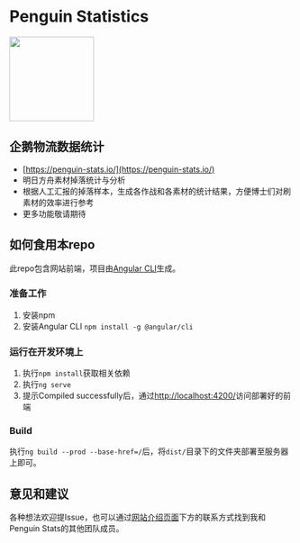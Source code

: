 # Penguin Statistics

<img src="https://penguin-stats.s3.amazonaws.com/logos/penguin_stats_logo.png" width="150" height="150">

## 企鹅物流数据统计
- [https://penguin-stats.io/](https://penguin-stats.io/)
- 明日方舟素材掉落统计与分析
- 根据人工汇报的掉落样本，生成各作战和各素材的统计结果，方便博士们对刷素材的效率进行参考
- 更多功能敬请期待

## 如何食用本repo
此repo包含网站前端，项目由[Angular CLI](https://github.com/angular/angular-cli)生成。

### 准备工作
1. 安装npm
2. 安装Angular CLI `npm install -g @angular/cli`

### 运行在开发环境上
1. 执行`npm install`获取相关依赖
2. 执行`ng serve`
3. 提示Compiled successfully后，通过[http://localhost:4200/](http://localhost:4200/)访问部署好的前端

### Build
 执行`ng build --prod --base-href=/`后，将`dist/`目录下的文件夹部署至服务器上即可。

## 意见和建议
各种想法欢迎提Issue，也可以通过[网站介绍页面](https://penguin-stats.io/ "网站介绍页面")下方的联系方式找到我和Penguin Stats的其他团队成员。
